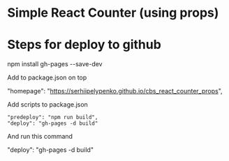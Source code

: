 # Simple React Counter (using props)


# Steps for deploy to github

npm install gh-pages --save-dev

Add to package.json on top

"homepage": "https://serhiipelypenko.github.io/cbs_react_counter_props",

Add scripts to package.json

    "predeploy": "npm run build",
    "deploy": "gh-pages -d build"

And run this command

"deploy": "gh-pages -d build"